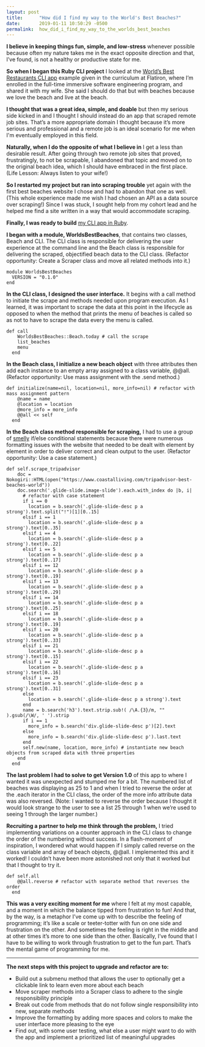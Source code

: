 ```yaml
---
layout: post
title:      "How did I find my way to the World's Best Beaches?"
date:       2019-01-11 10:50:29 -0500
permalink:  how_did_i_find_my_way_to_the_worlds_best_beaches
---
```



**I believe in keeping things fun, simple, and low-stress** whenever possible because often my nature takes me in the exact opposite direction and that, I’ve found, is not a healthy or productive state for me.

**So when I began this Ruby CLI project** I looked at the [World’s Best Restaurants CLI app](https://github.com/cjbrock/worlds-best-restaurants-cli-gem) example given in the curriculum at Flatiron, where I’m enrolled in the full-time immersive software engineering program, and shared it with my wife. She said I should do that but with beaches because we love the beach and live at the beach.

**I thought that was a great idea, simple, and doable** but then my serious side kicked in and I thought I should instead do an app that scraped remote job sites. That’s a more appropriate domain I thought because it’s more serious and professional and a remote job is an ideal scenario for me when I'm eventually employed in this field.

**Naturally, when I do the opposite of what I believe in** I get a less than desirable result. After going through two remote job sites that proved, frustratingly, to not be scrapable, I abandoned that topic and moved on to the original beach idea, which I should have embraced in the first place. (Life Lesson: Always listen to your wife!)

**So I restarted my project but ran into scraping trouble** yet again with the first best beaches website I chose and had to abandon that one as well. (This whole experience made me wish I had chosen an API as a data source over scraping!) Since I was stuck, I sought help from my cohort lead and he helped me find a site written in a way that would accommodate scraping. 

**Finally, I was ready to build** [my CLI app in Ruby](https://github.com/adudley78/worlds-best-beaches-cli-project-122018).

**I began with a module, WorldsBestBeaches**, that contains two classes, Beach and CLI. The CLI class is responsible for delivering the user experience at the command line and the Beach class is responsible for delivering the scraped, objectified beach data to the CLI class. (Refactor opportunity: Create a Scraper class and move all related methods into it.)

```
module WorldsBestBeaches
  VERSION = "0.1.0"
end
```

**In the CLI class, I designed the user interface.** It begins with a call method to initiate the scrape and methods needed upon program execution. As I learned, it was important to scrape the data at this point in the lifecycle as opposed to when the method that prints the menu of beaches is called so as not to have to scrape the data every the menu is called.

```
def call
    WorldsBestBeaches::Beach.today # call the scrape
    list_beaches
    menu
  end
```

**In the Beach class, I initialize a new beach object** with three attributes then add each instance to an empty array assigned to a class variable, @@all. (Refactor opportunity: Use mass assignment with the .send method.)

```
def initialize(name=nil, location=nil, more_info=nil) # refactor with mass assignment pattern
    @name = name
    @location = location
    @more_info = more_info
    @@all << self
  end
```

**In the Beach class method responsible for scraping,** I had to use a group of [smelly](https://en.wikipedia.org/wiki/Code_smell) if/else conditional statements because there were numerous formatting issues with the website that needed to be dealt with element by element in order to deliver correct and clean output to the user. (Refactor opportunity: Use a case statement.)

```
def self.scrape_tripadvisor
    doc = Nokogiri::HTML(open("https://www.coastalliving.com/tripadvisor-best-beaches-world"))
    doc.search('.glide-slide.image-slide').each.with_index do |b, i|
      # refactor with case statement
      if i == 0
        location = b.search('.glide-slide-desc p a strong').text.split("!")[1][0..15]
      elsif i == 1
        location = b.search('.glide-slide-desc p a strong').text[0..35]
      elsif i == 4
        location = b.search('.glide-slide-desc p a strong').text[0..22]
      elsif i == 5
        location = b.search('.glide-slide-desc p a strong').text[0..17]
      elsif i == 12
        location = b.search('.glide-slide-desc p a strong').text[0..19]
      elsif i == 13
        location = b.search('.glide-slide-desc p a strong').text[0..29]
      elsif i == 14
        location = b.search('.glide-slide-desc p a strong').text[0..25]
      elsif i == 18
        location = b.search('.glide-slide-desc p a strong').text[0..19]
      elsif i == 20
        location = b.search('.glide-slide-desc p a strong').text[0..33]
      elsif i == 21
        location = b.search('.glide-slide-desc p a strong').text[0..15]
      elsif i == 22
        location = b.search('.glide-slide-desc p a strong').text[0..16]
      elsif i == 23
        location = b.search('.glide-slide-desc p a strong').text[0..31]
      else
        location = b.search('.glide-slide-desc p a strong').text
      end
      name = b.search('h3').text.strip.sub!( /\A.{3}/m, "" ).gsub(/\W/, ' ').strip
      if i == 1
        more_info = b.search('div.glide-slide-desc p')[2].text
      else
        more_info = b.search('div.glide-slide-desc p').last.text
      end
      self.new(name, location, more_info) # instantiate new beach objects from scraped data with three properties
    end
  end
```

**The last problem I had to solve to get Version 1.0** of this app to where I wanted it was unexpected and stumped me for a bit. The numbered list of beaches was displaying as 25 to 1 and when I tried to reverse the order at the .each iterator in the CLI class, the order of the more info attribute data was also reversed. (Note: I wanted to reverse the order because I thought it would look strange to the user to see a list 25 through 1 when we’re used to seeing 1 through the larger number.)

**Recruiting a partner to help me think through the problem,** I tried implementing variations on a counter approach in the CLI class to change the order of the numbering without success. In a flash-moment of inspiration, I wondered what would happen if I simply called reverse on the class variable and array of beach objects, @@all. I implemented this and it worked! I couldn’t have been more astonished not only that it worked but that I thought to try it.

```
def self.all
    @@all.reverse # refactor with separate method that reverses the order
  end
```

**This was a very exciting moment for me** where I felt at my most capable, and a moment in which the balance tipped from frustration to fun! And that, by the way, is a metaphor I’ve come up with to describe the feeling of programming; it’s like a scale or teeter-totter with fun on one side and frustration on the other. And sometimes the feeling is right in the middle and at other times it’s more to one side than the other. Basically, I’ve found that I have to be willing to work through frustration to get to the fun part. That’s the mental game of programming for me.

----------------

**The next steps with this project to upgrade and refactor are to:**

* Build out a submenu method that allows the user to optionally get a clickable link to learn even more about each beach 
* Move scraper methods into a Scraper class to adhere to the single responsibility principle
* Break out code from methods that do not follow single responsibility into new, separate methods
* Improve the formatting by adding more spaces and colors to make the user interface more pleasing to the eye
* Find out, with some user testing, what else a user might want to do with the app and implement a prioritized list of meaningful upgrades
